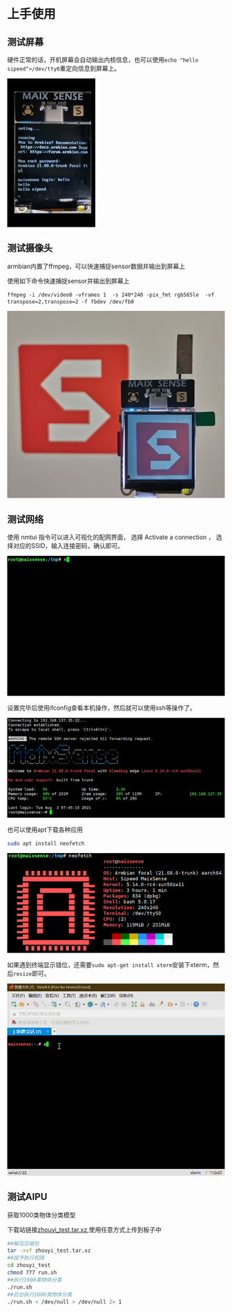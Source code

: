 # 上手使用

## 测试屏幕

硬件正常的话，开机屏幕会自动输出内核信息，也可以使用`echo "hello sipeed">/dev/tty0`重定向信息到屏幕上。

<img src="./../assets/image-20210805150728052.png" alt="image-20210805150728052" style="zoom:50%;" />

## 测试摄像头

armbian内置了ffmpeg，可以快速捕捉sensor数据并输出到屏幕上

使用如下命令快速捕捉sensor并输出到屏幕上

    ffmpeg -i /dev/video0 -vframes 1  -s 240*240 -pix_fmt rgb565le  -vf transpose=2,transpose=2 -f fbdev /dev/fb0


![image-20210805165654537](./../assets/image-20210805165654537.png)

## 测试网络

使用 nmtui 指令可以进入可视化的配网界面，
选择 Activate a connection ， 选择对应的SSID，输入连接密码，确认即可。

![202108051626](./../assets/202108051626.gif)



设置完毕后使用ifconfig查看本机操作，然后就可以使用ssh等操作了。

![image-20210805162936212](./../assets/image-20210805162936212.png)

也可以使用apt下载各种应用

```bash
sudo apt install neofetch
```

![image-20210805165620823](./../assets/image-20210805165620823.png)

如果遇到终端显示错位，还需要`sudo apt-get install xterm`安装下xterm，然后`resize`即可。

![202108061015](./../assets/202108061015.gif)

## 测试AIPU

获取1000类物体分类模型

下载站链接[zhouyi_test.tar.xz](https://dl.sipeed.com/shareURL/MaixII/MaixII-A/example),使用任意方式上传到板子中

```bash
##解压压缩包
tar -xvf zhouyi_test.tar.xz
##授予执行权限
cd zhouyi_test
chmod 777 run.sh
##执行1000类物体分类
./run.sh
##后台执行1000类物体分类
./run.sh < /dev/null > /dev/null 2> 1 
```
